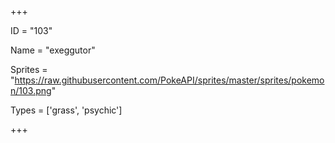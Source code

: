 




+++

ID = "103"

Name = "exeggutor"

Sprites = "https://raw.githubusercontent.com/PokeAPI/sprites/master/sprites/pokemon/103.png"

Types = ['grass', 'psychic']

+++

